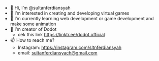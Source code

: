 - 👋 Hi, I’m @sultanferdiansyah
- 👀 I’m interested in creating and developing virtual games
- 🌱 I’m currently learning web development or game development and make some animation
- 💞️ I’m creator of Dodot
  - cek this link https://linktr.ee/dodot.official
- 📫 How to reach me?
  - Instagram: https://instagram.com/sltnferdiansyah
  - email: sultanferdiansyach@gmail.com

<!---
sultanferdiansyah/sultanferdiansyah is a ✨ special ✨ repository because its `README.md` (this file) appears on your GitHub profile.
You can click the Preview link to take a look at your changes.
--->
